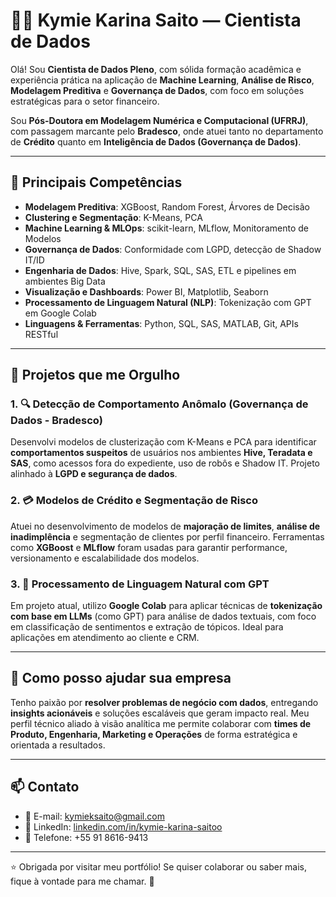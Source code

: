 # 👩‍💻 Kymie Karina Saito — Cientista de Dados

Olá! Sou **Cientista de Dados Pleno**, com sólida formação acadêmica e experiência prática na aplicação de **Machine Learning**, **Análise de Risco**, **Modelagem Preditiva** e **Governança de Dados**, com foco em soluções estratégicas para o setor financeiro.

Sou **Pós-Doutora em Modelagem Numérica e Computacional (UFRRJ)**, com passagem marcante pelo **Bradesco**, onde atuei tanto no departamento de **Crédito** quanto em **Inteligência de Dados (Governança de Dados)**.

---

## 🚀 Principais Competências

- **Modelagem Preditiva**: XGBoost, Random Forest, Árvores de Decisão
- **Clustering e Segmentação**: K-Means, PCA
- **Machine Learning & MLOps**: scikit-learn, MLflow, Monitoramento de Modelos
- **Governança de Dados**: Conformidade com LGPD, detecção de Shadow IT/ID
- **Engenharia de Dados**: Hive, Spark, SQL, SAS, ETL e pipelines em ambientes Big Data
- **Visualização e Dashboards**: Power BI, Matplotlib, Seaborn
- **Processamento de Linguagem Natural (NLP)**: Tokenização com GPT em Google Colab
- **Linguagens & Ferramentas**: Python, SQL, SAS, MATLAB, Git, APIs RESTful

---

## 🧠 Projetos que me Orgulho

### 1. 🔍 **Detecção de Comportamento Anômalo (Governança de Dados - Bradesco)**
Desenvolvi modelos de clusterização com K-Means e PCA para identificar **comportamentos suspeitos** de usuários nos ambientes **Hive, Teradata e SAS**, como acessos fora do expediente, uso de robôs e Shadow IT. Projeto alinhado à **LGPD e segurança de dados**.

### 2. 💳 **Modelos de Crédito e Segmentação de Risco**
Atuei no desenvolvimento de modelos de **majoração de limites**, **análise de inadimplência** e segmentação de clientes por perfil financeiro. Ferramentas como **XGBoost** e **MLflow** foram usadas para garantir performance, versionamento e escalabilidade dos modelos.

### 3. 🤖 **Processamento de Linguagem Natural com GPT**
Em projeto atual, utilizo **Google Colab** para aplicar técnicas de **tokenização com base em LLMs** (como GPT) para análise de dados textuais, com foco em classificação de sentimentos e extração de tópicos. Ideal para aplicações em atendimento ao cliente e CRM.

---

## 🎯 Como posso ajudar sua empresa

Tenho paixão por **resolver problemas de negócio com dados**, entregando **insights acionáveis** e soluções escaláveis que geram impacto real. Meu perfil técnico aliado à visão analítica me permite colaborar com **times de Produto, Engenharia, Marketing e Operações** de forma estratégica e orientada a resultados.

---

## 📫 Contato

- 📧 E-mail: [kymieksaito@gmail.com](mailto:kymieksaito@gmail.com)  
- 💼 LinkedIn: [linkedin.com/in/kymie-karina-saitoo](https://www.linkedin.com/in/kymie-karina-saitoo-ph-d-ufrj-28703316a)  
- 📱 Telefone: +55 91 8616-9413  

---

⭐ Obrigada por visitar meu portfólio! Se quiser colaborar ou saber mais, fique à vontade para me chamar. 🚀
